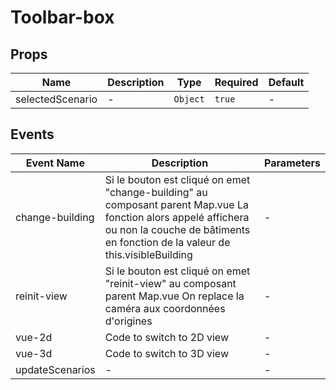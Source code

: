 # Toolbar-box

## Props

<!-- @vuese:Toolbar-box:props:start -->
|Name|Description|Type|Required|Default|
|---|---|---|---|---|
|selectedScenario|-|`Object`|`true`|-|

<!-- @vuese:Toolbar-box:props:end -->


## Events

<!-- @vuese:Toolbar-box:events:start -->
|Event Name|Description|Parameters|
|---|---|---|
|change-building|Si le bouton est cliqué on emet "change-building" au composant parent Map.vue La fonction alors appelé affichera ou non la couche de bâtiments en fonction de la valeur de this.visibleBuilding|-|
|reinit-view|Si le bouton est cliqué on emet "reinit-view" au composant parent Map.vue On replace la caméra aux coordonnées d'origines|-|
|vue-2d|Code to switch to 2D view|-|
|vue-3d|Code to switch to 3D view|-|
|updateScenarios|-|-|

<!-- @vuese:Toolbar-box:events:end -->


